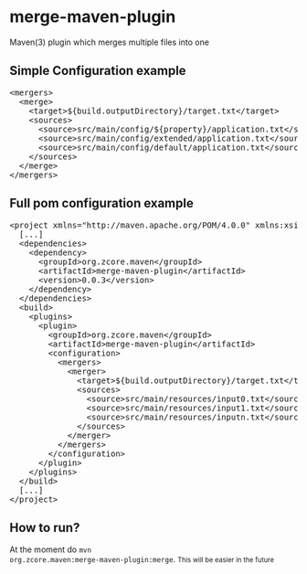 # merge-maven-plugin
Maven(3) plugin which merges multiple files into one

## Simple Configuration example
<pre>
&lt;mergers&gt;
&nbsp;&nbsp;&lt;merge&gt;
&nbsp;&nbsp;&nbsp;&nbsp;&lt;target&gt;${build.outputDirectory}/target.txt&lt;/target&gt;
&nbsp;&nbsp;&nbsp;&nbsp;&lt;sources&gt;
&nbsp;&nbsp;&nbsp;&nbsp;&nbsp;&nbsp;&lt;source&gt;src/main/config/${property}/application.txt&lt;/source&gt;
&nbsp;&nbsp;&nbsp;&nbsp;&nbsp;&nbsp;&lt;source&gt;src/main/config/extended/application.txt&lt;/source&gt;
&nbsp;&nbsp;&nbsp;&nbsp;&nbsp;&nbsp;&lt;source&gt;src/main/config/default/application.txt&lt;/source&gt;
&nbsp;&nbsp;&nbsp;&nbsp;&lt;/sources&gt;
&nbsp;&nbsp;&lt;/merge&gt;
&lt;/mergers&gt;
</pre>

## Full pom configuration example
<pre>
&lt;project xmlns="http://maven.apache.org/POM/4.0.0" xmlns:xsi="http://www.w3.org/2001/XMLSchema-instance" xsi:schemaLocation="http://maven.apache.org/POM/4.0.0 http://maven.apache.org/xsd/maven-4.0.0.xsd"&gt;
&nbsp;&nbsp;[...]
&nbsp;&nbsp;&lt;dependencies&gt;
&nbsp;&nbsp;&nbsp;&nbsp;&lt;dependency&gt;
&nbsp;&nbsp;&nbsp;&nbsp;&nbsp;&nbsp;&lt;groupId&gt;org.zcore.maven&lt;/groupId&gt;
&nbsp;&nbsp;&nbsp;&nbsp;&nbsp;&nbsp;&lt;artifactId&gt;merge-maven-plugin&lt;/artifactId&gt;
&nbsp;&nbsp;&nbsp;&nbsp;&nbsp;&nbsp;&lt;version&gt;0.0.3&lt;/version&gt;
&nbsp;&nbsp;&nbsp;&nbsp;&lt;/dependency&gt;
&nbsp;&nbsp;&lt;/dependencies&gt;
&nbsp;&nbsp;&lt;build&gt;
&nbsp;&nbsp;&nbsp;&nbsp;&lt;plugins&gt;
&nbsp;&nbsp;&nbsp;&nbsp;&nbsp;&nbsp;&lt;plugin&gt;
&nbsp;&nbsp;&nbsp;&nbsp;&nbsp;&nbsp;&nbsp;&nbsp;&lt;groupId&gt;org.zcore.maven&lt;/groupId&gt;
&nbsp;&nbsp;&nbsp;&nbsp;&nbsp;&nbsp;&nbsp;&nbsp;&lt;artifactId&gt;merge-maven-plugin&lt;/artifactId&gt;
&nbsp;&nbsp;&nbsp;&nbsp;&nbsp;&nbsp;&nbsp;&nbsp;&lt;configuration&gt;
&nbsp;&nbsp;&nbsp;&nbsp;&nbsp;&nbsp;&nbsp;&nbsp;&nbsp;&nbsp;&lt;mergers&gt;
&nbsp;&nbsp;&nbsp;&nbsp;&nbsp;&nbsp;&nbsp;&nbsp;&nbsp;&nbsp;&nbsp;&nbsp;&lt;merger&gt;
&nbsp;&nbsp;&nbsp;&nbsp;&nbsp;&nbsp;&nbsp;&nbsp;&nbsp;&nbsp;&nbsp;&nbsp;&nbsp;&nbsp;&lt;target&gt;${build.outputDirectory}/target.txt&lt;/target&gt;
&nbsp;&nbsp;&nbsp;&nbsp;&nbsp;&nbsp;&nbsp;&nbsp;&nbsp;&nbsp;&nbsp;&nbsp;&nbsp;&nbsp;&lt;sources&gt;
&nbsp;&nbsp;&nbsp;&nbsp;&nbsp;&nbsp;&nbsp;&nbsp;&nbsp;&nbsp;&nbsp;&nbsp;&nbsp;&nbsp;&nbsp;&nbsp;&lt;source&gt;src/main/resources/input0.txt&lt;/source&gt;
&nbsp;&nbsp;&nbsp;&nbsp;&nbsp;&nbsp;&nbsp;&nbsp;&nbsp;&nbsp;&nbsp;&nbsp;&nbsp;&nbsp;&nbsp;&nbsp;&lt;source&gt;src/main/resources/input1.txt&lt;/source&gt;
&nbsp;&nbsp;&nbsp;&nbsp;&nbsp;&nbsp;&nbsp;&nbsp;&nbsp;&nbsp;&nbsp;&nbsp;&nbsp;&nbsp;&nbsp;&nbsp;&lt;source&gt;src/main/resources/inputn.txt&lt;/source&gt;
&nbsp;&nbsp;&nbsp;&nbsp;&nbsp;&nbsp;&nbsp;&nbsp;&nbsp;&nbsp;&nbsp;&nbsp;&nbsp;&nbsp;&lt;/sources&gt;
&nbsp;&nbsp;&nbsp;&nbsp;&nbsp;&nbsp;&nbsp;&nbsp;&nbsp;&nbsp;&nbsp;&nbsp;&lt;/merger&gt;
&nbsp;&nbsp;&nbsp;&nbsp;&nbsp;&nbsp;&nbsp;&nbsp;&nbsp;&nbsp;&lt;/mergers&gt;
&nbsp;&nbsp;&nbsp;&nbsp;&nbsp;&nbsp;&nbsp;&nbsp;&lt;/configuration&gt;
&nbsp;&nbsp;&nbsp;&nbsp;&nbsp;&nbsp;&lt;/plugin&gt;
&nbsp;&nbsp;&nbsp;&nbsp;&lt;/plugins&gt;
&nbsp;&nbsp;&lt;/build&gt;
&nbsp;&nbsp;[...]
&lt;/project&gt;
</pre>

## How to run?
At the moment do <code>mvn org.zcore.maven:merge-maven-plugin:merge</code>.
<small>This will be easier in the future</small>